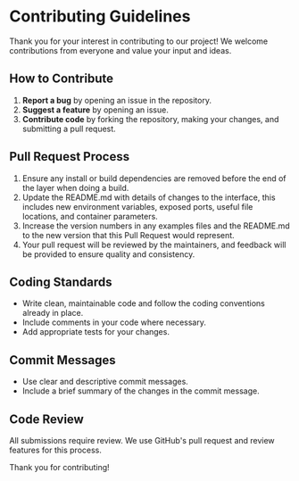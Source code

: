 # Contributing Guidelines

Thank you for your interest in contributing to our project! We welcome contributions from everyone and value your input and ideas.

## How to Contribute

1. **Report a bug** by opening an issue in the repository.
2. **Suggest a feature** by opening an issue.
3. **Contribute code** by forking the repository, making your changes, and submitting a pull request.

## Pull Request Process

1. Ensure any install or build dependencies are removed before the end of the layer when doing a build.
2. Update the README.md with details of changes to the interface, this includes new environment variables, exposed ports, useful file locations, and container parameters.
3. Increase the version numbers in any examples files and the README.md to the new version that this Pull Request would represent.
4. Your pull request will be reviewed by the maintainers, and feedback will be provided to ensure quality and consistency.

## Coding Standards

- Write clean, maintainable code and follow the coding conventions already in place.
- Include comments in your code where necessary.
- Add appropriate tests for your changes.

## Commit Messages

- Use clear and descriptive commit messages.
- Include a brief summary of the changes in the commit message.

## Code Review

All submissions require review. We use GitHub's pull request and review features for this process.

Thank you for contributing!
